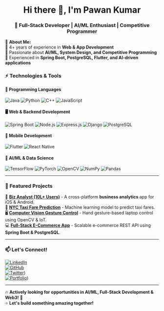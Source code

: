 <h1 align="center">Hi there 👋, I'm Pawan Kumar</h1>
<h3 align="center">🚀 Full-Stack Developer | AI/ML Enthusiast | Competitive Programmer</h3>

🌟 **About Me:**  
🔹 4+ years of experience in **Web & App Development**  
🔹 Passionate about **AI/ML, System Design, and Competitive Programming**  
🔹 Experienced in **Spring Boot, PostgreSQL, Flutter, and AI-driven applications**  

### ⚡ **Technologies & Tools**
#### 🚀 **Programming Languages**
![Java](https://img.shields.io/badge/Java-ED8B00?style=for-the-badge&logo=openjdk&logoColor=white)
![Python](https://img.shields.io/badge/Python-3776AB?style=for-the-badge&logo=python&logoColor=white)
![C++](https://img.shields.io/badge/C++-00599C?style=for-the-badge&logo=cplusplus&logoColor=white)
![JavaScript](https://img.shields.io/badge/JavaScript-F7DF1E?style=for-the-badge&logo=javascript&logoColor=black)

#### 🖥️ **Web & Backend Development**
![Spring Boot](https://img.shields.io/badge/Spring%20Boot-6DB33F?style=for-the-badge&logo=springboot&logoColor=white)
![Node.js](https://img.shields.io/badge/Node.js-339933?style=for-the-badge&logo=node.js&logoColor=white)
![Express.js](https://img.shields.io/badge/Express.js-000000?style=for-the-badge&logo=express&logoColor=white)
![Django](https://img.shields.io/badge/Django-092E20?style=for-the-badge&logo=django&logoColor=white)
![PostgreSQL](https://img.shields.io/badge/PostgreSQL-316192?style=for-the-badge&logo=postgresql&logoColor=white)

#### 📱 **Mobile Development**
![Flutter](https://img.shields.io/badge/Flutter-02569B?style=for-the-badge&logo=flutter&logoColor=white)
![React Native](https://img.shields.io/badge/React%20Native-61DAFB?style=for-the-badge&logo=react&logoColor=black)

#### 🤖 **AI/ML & Data Science**
![TensorFlow](https://img.shields.io/badge/TensorFlow-FF6F00?style=for-the-badge&logo=tensorflow&logoColor=white)
![PyTorch](https://img.shields.io/badge/PyTorch-EE4C2C?style=for-the-badge&logo=pytorch&logoColor=white)
![OpenCV](https://img.shields.io/badge/OpenCV-5C3EE8?style=for-the-badge&logo=opencv&logoColor=white)
![NumPy](https://img.shields.io/badge/NumPy-013243?style=for-the-badge&logo=numpy&logoColor=white)
![Pandas](https://img.shields.io/badge/Pandas-150458?style=for-the-badge&logo=pandas&logoColor=white)

---

### 📌 **Featured Projects**
🚀 **[Biz Analyst (10L+ Users)](https://github.com/jackpk/BizAnalyst-App)** - A cross-platform **business analytics** app for iOS & Android.  
🤖 **[NYC Taxi Fare Prediction](https://github.com/jackpk/NYC-Taxi-Fare-Prediction)** - Machine learning model to predict taxi fares.  
🖥️ **[Computer Vision Gesture Control](https://github.com/jackpk/Gesture-Control)** - Hand gesture-based laptop control using OpenCV & IoT.  
💻 **[Full-Stack E-Commerce App](https://github.com/jackpk/ECommerce-API)** - Scalable e-commerce REST API using **Spring Boot & PostgreSQL**.  


---

### 📫 **Let's Connect!**
[![LinkedIn](https://img.shields.io/badge/LinkedIn-blue?style=for-the-badge&logo=linkedin)](https://linkedin.com/in/pawan-software-developer)  
[![GitHub](https://img.shields.io/badge/GitHub-181717?style=for-the-badge&logo=github&logoColor=white)](https://github.com/jackpkn)  
[![Twitter](https://img.shields.io/badge/Twitter-1DA1F2?style=for-the-badge&logo=twitter&logoColor=white)](https://twitter.com/PknJack86893))  
[![Portfolio](https://img.shields.io/badge/Portfolio-%23FF4081?style=for-the-badge&logo=github)](https://pawan-zulip.vercel.app/))  

---

🔥 **Actively looking for opportunities in AI/ML, Full-Stack Development & Web3!** 🚀  
⭐ **Let's build something amazing together!**  

